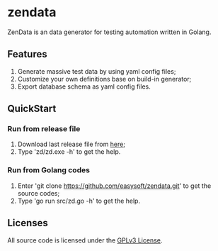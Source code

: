 # zendata
ZenData is an data generator for testing automation written in Golang.

## Features
1. Generate massive test data by using yaml config files;
2. Customize your own definitions base on build-in generator;
3. Export database schema as yaml config files.

## QuickStart
### Run from release file
1. Download last release file from [here](https://github.com/easysoft/zendata/releases);
2. Type 'zd/zd.exe -h' to get the help.

### Run from Golang codes
1. Enter 'git clone https://github.com/easysoft/zendata.git' to get the source codes;
3. Type 'go run src/zd.go -h' to get the help.

## Licenses
All source code is licensed under the [GPLv3 License](LICENSE.md).
